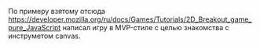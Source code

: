 По примеру взятому отсюда https://developer.mozilla.org/ru/docs/Games/Tutorials/2D_Breakout_game_pure_JavaScript написал игру в MVP-стиле  с целью знакомства с инструметом canvas.